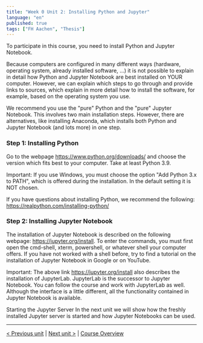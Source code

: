 ```yaml
---
title: "Week 0 Unit 2: Installing Python and Jupyter"
language: "en"
published: true
tags: ["FH Aachen", "Thesis"]
---
```


To participate in this course, you need to install Python and Jupyter Notebook.

Because computers are configured in many different ways (hardware, operating system, already installed software, …) it is not possible to explain in detail how Python and Jupyter Notebook are best installed on YOUR computer. However, we can explain which steps to go through and provide links to sources, which explain in more detail how to install the software, for example, based on the operating system you use.

We recommend you use the "pure" Python and the "pure" Jupyter Notebook. This involves two main installation steps. However, there are alternatives, like installing Anaconda, which installs both Python and Jupyter Notebook (and lots more) in one step.

### Step 1: Installing Python
Go to the webpage https://www.python.org/downloads/ and choose the version which fits best to your computer. Take at least Python 3.9.

Important: If you use Windows, you must choose the option "Add Python 3.x to PATH", which is offered during the installation. In the default setting it is NOT chosen.

If you have questions about installing Python, we recommend the following: https://realpython.com/installing-python/

### Step 2: Installing Jupyter Notebook
The installation of Jupyter Notebook is described on the following webpage:
https://jupyter.org/install. To enter the commands, you must first open the cmd-shell, xterm, powershell, or whatever shell your computer offers. If you have not worked with a shell before, try to find a tutorial on the installation of Jupyter Notebook in Google or on YouTube.

Important: The above link https://jupyter.org/install also describes the installation of JupyterLab. JupyterLab is the successor to Jupyter Notebook. You can follow the course and work with JupyterLab as well. Although the interface is a little different, all the functionality contained in Jupyter Notebook is available.

Starting the Jupyter Server
In the next unit we will show how the freshly installed Jupyter server is started and how Jupyter Notebooks can be used.

---

[< Previous unit](/teaching/python-mooc/week0_unit3_how_to_use_jupyter) | [Next unit >](/teaching/python-mooc/week0_unit1_welcome) |
[Course Overview](/teaching/python-mooc)
